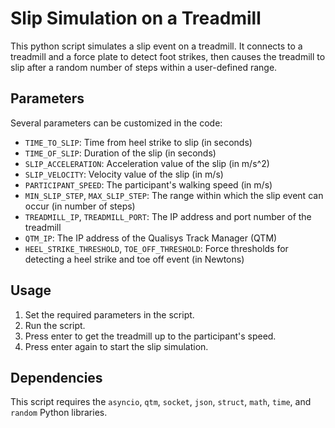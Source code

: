 # Slip Simulation on a Treadmill

This python script simulates a slip event on a treadmill. It connects to a treadmill and a force plate to detect foot strikes, then causes the treadmill to slip after a random number of steps within a user-defined range. 

## Parameters

Several parameters can be customized in the code:

- `TIME_TO_SLIP`: Time from heel strike to slip (in seconds)
- `TIME_OF_SLIP`: Duration of the slip (in seconds)
- `SLIP_ACCELERATION`: Acceleration value of the slip (in m/s^2)
- `SLIP_VELOCITY`: Velocity value of the slip (in m/s)
- `PARTICIPANT_SPEED`: The participant's walking speed (in m/s)
- `MIN_SLIP_STEP`, `MAX_SLIP_STEP`: The range within which the slip event can occur (in number of steps)
- `TREADMILL_IP`, `TREADMILL_PORT`: The IP address and port number of the treadmill
- `QTM_IP`: The IP address of the Qualisys Track Manager (QTM)
- `HEEL_STRIKE_THRESHOLD`, `TOE_OFF_THRESHOLD`: Force thresholds for detecting a heel strike and toe off event (in Newtons)

## Usage

1. Set the required parameters in the script.
2. Run the script.
3. Press enter to get the treadmill up to the participant's speed.
4. Press enter again to start the slip simulation.

## Dependencies

This script requires the `asyncio`, `qtm`, `socket`, `json`, `struct`, `math`, `time`, and `random` Python libraries.

